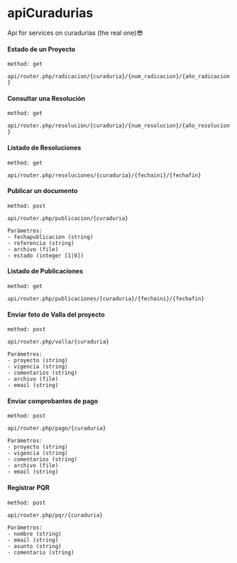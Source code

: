 # apiCuradurias
Api for services on curadurias (the real one)😎

#### Estado de un Proyecto

`method: get`

`api/router.php/radicacion/{curaduria}/{num_radicacion}/{año_radicacion}`

#### Consultar una Resolución

`method: get`

`api/router.php/resolucion/{curaduria}/{num_resolucion}/{año_resolucion}`

#### Listado de Resoluciones

`method: get`

`api/router.php/resoluciones/{curaduria}/{fechaini}/{fechafin}`

#### Publicar un documento

`method: post`

`api/router.php/publicacion/{curaduria}`

    Parámetros:
    - fechapublicacion (string)
    - referencia (string)
    - archivo (file)
    - estado (integer [1|0])

#### Listado de Publicaciones

`method: get`

`api/router.php/publicaciones/{curaduria}/{fechaini}/{fechafin}`

#### Enviar foto de Valla del proyecto

`method: post`

`api/router.php/valla/{curaduria}`

    Parámetros:
    - proyecto (string)
    - vigencia (string)
    - comentarios (string)
    - archivo (file)
    - email (string)

#### Enviar comprobantes de pago

`method: post`

`api/router.php/pago/{curaduria}`

    Parámetros:
    - proyecto (string)
    - vigencia (string)
    - comentarios (string)
    - archivo (file)
    - email (string)

#### Registrar PQR

`method: post`

`api/router.php/pqr/{curaduria}`

    Parámetros:
    - nombre (string)
    - email (string)
    - asunto (string)
    - comentario (string)
